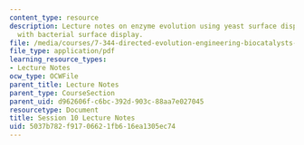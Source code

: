 ```yaml
---
content_type: resource
description: Lecture notes on enzyme evolution using yeast surface display compared
  with bacterial surface display.
file: /media/courses/7-344-directed-evolution-engineering-biocatalysts-spring-2008/5037b782f91706621fb616ea1305ec74_ses10_ln.pdf
file_type: application/pdf
learning_resource_types:
- Lecture Notes
ocw_type: OCWFile
parent_title: Lecture Notes
parent_type: CourseSection
parent_uid: d962606f-c6bc-392d-903c-88aa7e027045
resourcetype: Document
title: Session 10 Lecture Notes
uid: 5037b782-f917-0662-1fb6-16ea1305ec74
---
```

